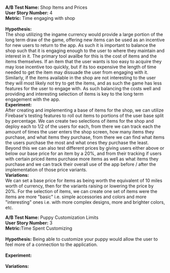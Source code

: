 <b>A/B Test Name:</b> Shop Items and Prices<br>
<b>User Story Number:</b> 4 <br>
<b>Metric:</b> Time engaging with shop <br>
<br>
<b>Hypothesis:</b> <br>
The shop utilizing the ingame currency would provide a large portion of the long term draw of the game, offering new items can be used as an incentive for new users to return to the app. As such it is important to balance the shop such that it is engaging enough to the user to where they maintain and interest in it. The primary tool availbe for this is the cost of items and the items themselves. If an item that the user wants is too easy to acquire they may lose incentive too quickly, but if its too expensive the length of time needed to get the item may dissuade the user from engaging with it. Similarly, if the items available in the shop are not interesting to the user they will most likely not try to get the items, and as such the game has less features for the user to engage with. As such balancing the costs well and providing and interesting selection of items is key to the long term engagement with the app. <br>
<b>Experiment:</b> <br>
After creating and implementing a base of items for the shop, we can utilize Firebase's testing features to roll out items to portions of the user base split by percentage. We can create two selections of items for the shop and deploy each to 1/2 of the users for each, from there we can track each the amount of times the user enters the shop screen, how many items they purchase, and what items they purchase, from there we can find what items the users purchase the most and what ones they purchase the least. Beyond this we can also test different prices by giving users either above or below our base price for an item by a 20%, and from their tracking if users with certain priced items purchase more items as well as what items they purchase and we can track their overall use of the app before / after the implementation of those price variants. <br>
<b>Variations:</b> <br>
We can set a base price for items as being worth the equivalent of 10 miles worth of currency, then for the variants raising or lowering the price by 20%. For the selection of items, we can create one set of items were the items are more "basic" i.e. simple accessories and colors and more "interesting" ones i.e. with more complex designs, more and brighter colors, etc. <br>

<b>A/B Test Name:</b> Puppy Customization Limits<br>
<b>User Story Number:</b> 3<br>
<b>Metric:</b>Time Spent Customizing <br>
<br>
<b>Hypothesis:</b> Being able to customize your puppy would allow the user to feel more of a connection to the application. <br>
<br>
<b>Experiment:</b> <br>
<br>
<b>Variations:</b> <br>
<br>
